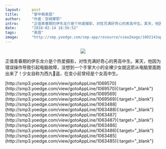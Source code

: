 ```yaml
---
layout:     post
title:      "掌中萌美眉"
author:     "作者：宫崎摩耶"
intro:      "正值青春期的伊东龙介是个热爱摄影，对性充满好奇心的男高中生。某天，他因为错误操作导致引起电脑故障，没想到一个手掌大小的全裸少女就这麽从电脑里面跑出来了！少女自称为西九遥，在变小前曾经是个女高中生。"
date:       "2018-02-14 16:56:52"
tags:       "美眉"
image:      "http://smp.yoedge.com/smp-app/resource/viewImage/1002143appline.png"
---
```

<div style="text-align: center">
<p><img src="http://smp.yoedge.com/smp-app/resource/viewImage/1002143appline.png"/></p>
</div>
<p class="post-meta">
<span>正值青春期的伊东龙介是个热爱摄影，对性充满好奇心的男高中生。某天，他因为错误操作导致引起电脑故障，没想到一个手掌大小的全裸少女就这麽从电脑里面跑出来了！少女自称为西九遥，在变小前曾经是个女高中生。</span>
</p>
[http://smp3.yoedge.com/view/gotoAppLine/1069570](http://smp3.yoedge.com/view/gotoAppLine/1069570){:target="_blank"}
[http://smp3.yoedge.com/view/gotoAppLine/1069569](http://smp3.yoedge.com/view/gotoAppLine/1069569){:target="_blank"}
[http://smp3.yoedge.com/view/gotoAppLine/1063488](http://smp3.yoedge.com/view/gotoAppLine/1063488){:target="_blank"}
[http://smp3.yoedge.com/view/gotoAppLine/1063487](http://smp3.yoedge.com/view/gotoAppLine/1063487){:target="_blank"}
[http://smp3.yoedge.com/view/gotoAppLine/1063486](http://smp3.yoedge.com/view/gotoAppLine/1063486){:target="_blank"}
[http://smp3.yoedge.com/view/gotoAppLine/1063485](http://smp3.yoedge.com/view/gotoAppLine/1063485){:target="_blank"}


